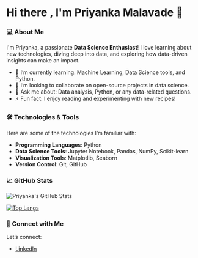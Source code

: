 # Hi there , I'm  Priyanka Malavade 👋

### 💻 About Me

I'm Priyanka, a passionate **Data Science Enthusiast**! I love learning about new technologies, diving deep into data, and exploring how data-driven insights can make an impact.

- 🌱 I’m currently learning: Machine Learning, Data Science tools, and Python.
- 🤔 I’m looking to collaborate on open-source projects in data science.
- 💬 Ask me about: Data analysis, Python, or any data-related questions.
- ⚡ Fun fact: I enjoy reading and experimenting with new recipes!

### 🛠️ Technologies & Tools
Here are some of the technologies I’m familiar with:
- **Programming Languages**: Python
- **Data Science Tools**: Jupyter Notebook, Pandas, NumPy, Scikit-learn
- **Visualization Tools**: Matplotlib, Seaborn
- **Version Control**: Git, GitHub

### 📈 GitHub Stats
![Priyanka's GitHub Stats](https://github-readme-stats.vercel.app/api?username=priyanka7411&show_icons=true&theme=radical)

[![Top Langs](https://github-readme-stats.vercel.app/api/top-langs/?username=priyanka7411&layout=compact)](https://github.com/priyanka7411/github-readme-stats)


### 🤝 Connect with Me
Let’s connect:
- [LinkedIn](https://www.linkedin.com/in/priyanka-malavade-b34677298/)
